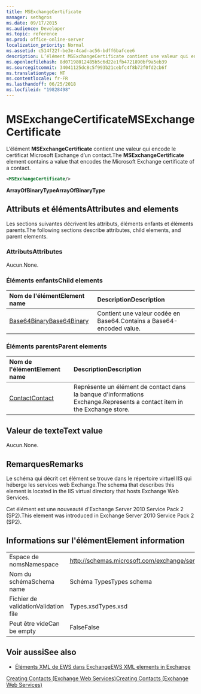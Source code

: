 ```yaml
---
title: MSExchangeCertificate
manager: sethgros
ms.date: 09/17/2015
ms.audience: Developer
ms.topic: reference
ms.prod: office-online-server
localization_priority: Normal
ms.assetid: c514f22f-be3e-4cad-ac56-bdff6bafcee6
description: L’élément MSExchangeCertificate contient une valeur qui encode le certificat Microsoft Exchange d’un contact.
ms.openlocfilehash: 8d07198012485b5c6d22e1fb4721890bf9a5eb39
ms.sourcegitcommit: 34041125dc8c5f993b21cebfc4f8b72f0fd2cb6f
ms.translationtype: MT
ms.contentlocale: fr-FR
ms.lasthandoff: 06/25/2018
ms.locfileid: "19828498"
---
```

# <a name="msexchangecertificate"></a><span data-ttu-id="e6101-103">MSExchangeCertificate</span><span class="sxs-lookup"><span data-stu-id="e6101-103">MSExchangeCertificate</span></span>

<span data-ttu-id="e6101-104">L’élément **MSExchangeCertificate** contient une valeur qui encode le certificat Microsoft Exchange d’un contact.</span><span class="sxs-lookup"><span data-stu-id="e6101-104">The **MSExchangeCertificate** element contains a value that encodes the Microsoft Exchange certificate of a contact.</span></span> 
  
```XML
<MSExchangeCertificate/>
```

 <span data-ttu-id="e6101-105">**ArrayOfBinaryType**</span><span class="sxs-lookup"><span data-stu-id="e6101-105">**ArrayOfBinaryType**</span></span>
## <a name="attributes-and-elements"></a><span data-ttu-id="e6101-106">Attributs et éléments</span><span class="sxs-lookup"><span data-stu-id="e6101-106">Attributes and elements</span></span>

<span data-ttu-id="e6101-107">Les sections suivantes décrivent les attributs, éléments enfants et éléments parents.</span><span class="sxs-lookup"><span data-stu-id="e6101-107">The following sections describe attributes, child elements, and parent elements.</span></span>
  
### <a name="attributes"></a><span data-ttu-id="e6101-108">Attributs</span><span class="sxs-lookup"><span data-stu-id="e6101-108">Attributes</span></span>

<span data-ttu-id="e6101-109">Aucun.</span><span class="sxs-lookup"><span data-stu-id="e6101-109">None.</span></span>
  
### <a name="child-elements"></a><span data-ttu-id="e6101-110">Éléments enfants</span><span class="sxs-lookup"><span data-stu-id="e6101-110">Child elements</span></span>

|<span data-ttu-id="e6101-111">**Nom de l'élément**</span><span class="sxs-lookup"><span data-stu-id="e6101-111">**Element name**</span></span>|<span data-ttu-id="e6101-112">**Description**</span><span class="sxs-lookup"><span data-stu-id="e6101-112">**Description**</span></span>|
|:-----|:-----|
|[<span data-ttu-id="e6101-113">Base64Binary</span><span class="sxs-lookup"><span data-stu-id="e6101-113">Base64Binary</span></span>](base64binary.md) <br/> |<span data-ttu-id="e6101-114">Contient une valeur codée en Base64.</span><span class="sxs-lookup"><span data-stu-id="e6101-114">Contains a Base64-encoded value.</span></span>  <br/> |
   
### <a name="parent-elements"></a><span data-ttu-id="e6101-115">Éléments parents</span><span class="sxs-lookup"><span data-stu-id="e6101-115">Parent elements</span></span>

|<span data-ttu-id="e6101-116">**Nom de l'élément**</span><span class="sxs-lookup"><span data-stu-id="e6101-116">**Element name**</span></span>|<span data-ttu-id="e6101-117">**Description**</span><span class="sxs-lookup"><span data-stu-id="e6101-117">**Description**</span></span>|
|:-----|:-----|
|[<span data-ttu-id="e6101-118">Contact</span><span class="sxs-lookup"><span data-stu-id="e6101-118">Contact</span></span>](contact.md) <br/> |<span data-ttu-id="e6101-119">Représente un élément de contact dans la banque d'informations Exchange.</span><span class="sxs-lookup"><span data-stu-id="e6101-119">Represents a contact item in the Exchange store.</span></span>  <br/> |
   
## <a name="text-value"></a><span data-ttu-id="e6101-120">Valeur de texte</span><span class="sxs-lookup"><span data-stu-id="e6101-120">Text value</span></span>

<span data-ttu-id="e6101-121">Aucun.</span><span class="sxs-lookup"><span data-stu-id="e6101-121">None.</span></span>
  
## <a name="remarks"></a><span data-ttu-id="e6101-122">Remarques</span><span class="sxs-lookup"><span data-stu-id="e6101-122">Remarks</span></span>

<span data-ttu-id="e6101-123">Le schéma qui décrit cet élément se trouve dans le répertoire virtuel IIS qui héberge les services web Exchange.</span><span class="sxs-lookup"><span data-stu-id="e6101-123">The schema that describes this element is located in the IIS virtual directory that hosts Exchange Web Services.</span></span>
  
<span data-ttu-id="e6101-124">Cet élément est une nouveauté d'Exchange Server 2010 Service Pack 2 (SP2).</span><span class="sxs-lookup"><span data-stu-id="e6101-124">This element was introduced in Exchange Server 2010 Service Pack 2 (SP2).</span></span>
  
## <a name="element-information"></a><span data-ttu-id="e6101-125">Informations sur l'élément</span><span class="sxs-lookup"><span data-stu-id="e6101-125">Element information</span></span>

|||
|:-----|:-----|
|<span data-ttu-id="e6101-126">Espace de noms</span><span class="sxs-lookup"><span data-stu-id="e6101-126">Namespace</span></span>  <br/> |http://schemas.microsoft.com/exchange/services/2006/types  <br/> |
|<span data-ttu-id="e6101-127">Nom du schéma</span><span class="sxs-lookup"><span data-stu-id="e6101-127">Schema name</span></span>  <br/> |<span data-ttu-id="e6101-128">Schéma Types</span><span class="sxs-lookup"><span data-stu-id="e6101-128">Types schema</span></span>  <br/> |
|<span data-ttu-id="e6101-129">Fichier de validation</span><span class="sxs-lookup"><span data-stu-id="e6101-129">Validation file</span></span>  <br/> |<span data-ttu-id="e6101-130">Types.xsd</span><span class="sxs-lookup"><span data-stu-id="e6101-130">Types.xsd</span></span>  <br/> |
|<span data-ttu-id="e6101-131">Peut être vide</span><span class="sxs-lookup"><span data-stu-id="e6101-131">Can be empty</span></span>  <br/> |<span data-ttu-id="e6101-132">False</span><span class="sxs-lookup"><span data-stu-id="e6101-132">False</span></span>  <br/> |
   
## <a name="see-also"></a><span data-ttu-id="e6101-133">Voir aussi</span><span class="sxs-lookup"><span data-stu-id="e6101-133">See also</span></span>



- [<span data-ttu-id="e6101-134">Éléments XML de EWS dans Exchange</span><span class="sxs-lookup"><span data-stu-id="e6101-134">EWS XML elements in Exchange</span></span>](ews-xml-elements-in-exchange.md)


[<span data-ttu-id="e6101-135">Creating Contacts (Exchange Web Services)</span><span class="sxs-lookup"><span data-stu-id="e6101-135">Creating Contacts (Exchange Web Services)</span></span>](http://msdn.microsoft.com/library/4845917e-70d1-481c-bbd7-011ec6571789%28Office.15%29.aspx)

